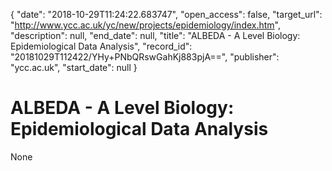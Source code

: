{
  "date": "2018-10-29T11:24:22.683747", 
  "open_access": false, 
  "target_url": "http://www.ycc.ac.uk/yc/new/projects/epidemiology/index.htm", 
  "description": null, 
  "end_date": null, 
  "title": "ALBEDA - A Level Biology: Epidemiological Data Analysis", 
  "record_id": "20181029T112422/YHy+PNbQRswGahKj883pjA==", 
  "publisher": "ycc.ac.uk", 
  "start_date": null
}

# ALBEDA - A Level Biology: Epidemiological Data Analysis

None